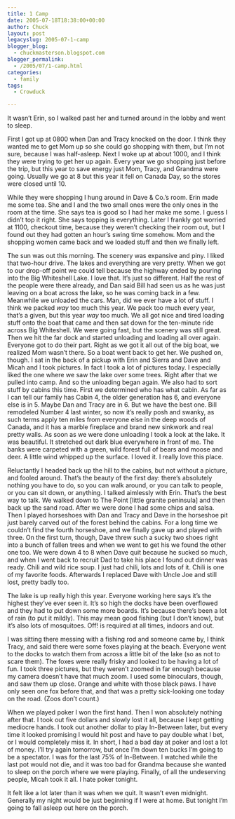 ```yaml
---
title: 1 Camp
date: 2005-07-18T18:38:00+00:00
author: Chuck
layout: post
legacyslug: 2005-07-1-camp
blogger_blog:
  - chuckmasterson.blogspot.com
blogger_permalink:
  - /2005/07/1-camp.html
categories:
  - family
tags:
  - Crowduck

---
```

It wasn’t Erin, so I walked past her and turned around in the lobby and went to
sleep.

First I got up at 0800 when Dan and Tracy knocked on the door. I think they
wanted me to get Mom up so she could go shopping with them, but I’m not sure,
because I was half-asleep. Next I woke up at about 1000, and I think they were
trying to get her up again. Every year we go shopping just before the trip, but
this year to save energy just Mom, Tracy, and Grandma were going. Usually we go
at 8 but this year it fell on Canada Day, so the stores were closed until 10.

While they were shopping I hung around in Dave & Co.’s room. Erin made me some
tea. She and I and the two small ones were the only ones in the room at the
time. She says tea is good so I had her make me some. I guess I didn’t top it
right. She says topping is everything. Later I frankly got worried at 1100,
checkout time, because they weren’t checking their room out, but I found out
they had gotten an hour’s swing time somehow. Mom and the shopping women came
back and we loaded stuff and then we finally left.

The sun was out this morning. The scenery was expansive and piny. I liked that
two-hour drive. The lakes and everything are very pretty. When we got to our
drop-off point we could tell because the highway ended by pouring into the Big
Whiteshell Lake. I love that. It’s just so different. Half the rest of the
people were there already, and Dan said Bill had seen us as he was just leaving
on a boat across the lake, so he was coming back in a few. Meanwhile we
unloaded the cars. Man, did we ever have a lot of stuff. I think we packed
_way_ too much this year. We pack too much every year, that’s a given, but this
year _way_ too much. We all got nice and tired loading stuff onto the boat that
came and then sat down for the ten-minute ride across Big Whiteshell. We were
going fast, but the scenery was still great. Then we hit the far dock and
started unloading and loading all over again. Everyone got to do their part.
Right as we got it all out of the big boat, we realized Mom wasn’t there. So a
boat went back to get her. We pushed on, though. I sat in the back of a pickup
with Erin and Sierra and Dave and Micah and I took pictures. In fact I took a
lot of pictures today. I especially liked the one where we saw the lake over
some trees. Right after that we pulled into camp. And so the unloading began
again. We also had to sort stuff by cabins this time. First we determined who
has what cabin. As far as I can tell our family has Cabin 4, the older
generation has 6, and everyone else is in 5. Maybe Dan and Tracy are in 6. But
we have the best one. Bill remodeled Number 4 last winter, so now it’s really
posh and swanky, as such terms apply ten miles from everyone else in the deep
woods of Canada, and it has a marble fireplace and brand new sinkwork and real
pretty walls. As soon as we were done unloading I took a look at the lake. It
was beautiful. It stretched out dark blue everywhere in front of me. The banks
were carpeted with a green, wild forest full of bears and moose and deer. A
little wind whipped up the surface. I loved it. I really love this place.

Reluctantly I headed back up the hill to the cabins, but not without a picture,
and fooled around. That’s the beauty of the first day: there’s absolutely
nothing you have to do, so you can walk around, or you can talk to people, or
you can sit down, or anything. I talked aimlessly with Erin. That’s the best
way to talk. We walked down to The Point [little granite peninsula] and then
back up the sand road. After we were done I had some chips and salsa. Then I
played horseshoes with Dan and Tracy and Dave in the horseshoe pit just barely
carved out of the forest behind the cabins. For a long time we couldn’t find
the fourth horseshoe, and we finally gave up and played with three. On the
first turn, though, Dave threw such a sucky two shoes right into a bunch of
fallen trees and when we went to get his we found the other one too. We were
down 4 to 8 when Dave quit because he sucked so much, and when I went back to
recruit Dad to take his place I found out dinner was ready. Chili and wild rice
soup. I just had chili, lots and lots of it. Chili is one of my favorite foods.
Afterwards I replaced Dave with Uncle Joe and still lost, pretty badly too. 

The lake is up really high this year. Everyone working here says it’s the
highest they’ve ever seen it. It’s so high the docks have been overflowed and
they had to put down some more boards. It’s because there’s been a lot of rain
(to put it mildly). This may mean good fishing (but I don’t know), but it’s
also lots of mosquitoes. <span class="small-caps">Off!</span> is required at
all times, indoors and out.


I was sitting there messing with a fishing rod and someone came by, I think
Tracy, and said there were some foxes playing at the beach. Everyone went to
the docks to watch them from across a little bit of the lake (so as not to
scare them). The foxes were really frisky and looked to be having a lot of fun.
I took three pictures, but they weren’t zoomed in far enough because my camera
doesn’t have that much zoom. I used some binoculars, though, and saw them up
close. Orange and white with those black paws. I have only seen one fox before
that, and that was a pretty sick-looking one today on the road. (Zoos don’t
count.)


When we played poker I won the first hand. Then I won absolutely nothing after
that. I took out five dollars and slowly lost it all, because I kept getting
mediocre hands. I took out another dollar to play In-Between later, but every
time it looked promising I would hit post and have to pay double what I bet, or
I would completely miss it. In short, I had a bad day at poker and lost a lot
of money. I’ll try again tomorrow, but once I’m down ten bucks I’m going to be
a spectator. I was for the last 75% of In-Between. I watched while the last pot
would not die, and it was too bad for Grandma because she wanted to sleep on
the porch where we were playing. Finally, of all the undeserving people, Micah
took it all. I hate poker tonight.

It felt like a lot later than it was when we quit. It wasn’t even midnight.
Generally my night would be just beginning if I were at home. But tonight I’m
going to fall asleep out here on the porch.
